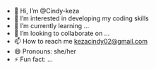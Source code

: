 - 👋 Hi, I’m @Cindy-keza
- 👀 I’m interested in developing my coding skills
- 🌱 I’m currently learning ...
- 💞️ I’m looking to collaborate on ...
- 📫 How to reach me kezacindy02@gmail.com
- 😄 Pronouns: she/her
- ⚡ Fun fact: ...

<!---
Cindy-keza/Cindy-keza is a ✨ special ✨ repository because its `README.md` (this file) appears on your GitHub profile.
You can click the Preview link to take a look at your changes.
--->
